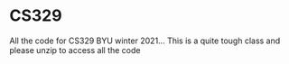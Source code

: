 # CS329
All the code for CS329 BYU winter 2021... This is a quite tough class and please unzip to access all the code
